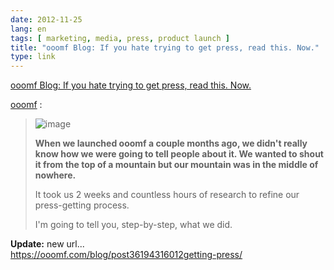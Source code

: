 ```yaml
---
date: 2012-11-25
lang: en
tags: [ marketing, media, press, product launch ]
title: "ooomf Blog: If you hate trying to get press, read this. Now."
type: link
---
```


[ooomf Blog: If you hate trying to get press, read this.
Now.](http://blog.ooomf.com/post/36194316012/getting-press)

[ooomf](http://blog.ooomf.com/post/36194316012/getting-press) :

> ![image](http://media.tumblr.com/tumblr_mdt4jzuQYx1qef52q.jpg)
>
> **When we launched ooomf a couple months ago, we didn't really know
> how we were going to tell people about it. We wanted to shout it from
> the top of a mountain but our mountain was in the middle of nowhere.**
>
> It took us 2 weeks and countless hours of research to refine our
> press-getting process.
>
> I'm going to tell you, step-by-step, what we did.

**Update:** new url...\
<https://ooomf.com/blog/post36194316012getting-press/>

